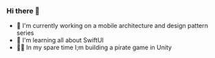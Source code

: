 ### Hi there 👋
- 🔭 I'm currently working on a mobile architecture and design pattern series
- 📙 I'm learning all about SwiftUI
- 🏴‍☠️ In my spare time I;m building a pirate game in Unity 


<!--
**CaptainBlain/CaptainBlain** is a ✨ _special_ ✨ repository because its `README.md` (this file) appears on your GitHub profile.

Here are some ideas to get you started:

- 🔭 I’m currently working on ...
- 🌱 I’m currently learning ...
- 👯 I’m looking to collaborate on ...
- 🤔 I’m looking for help with ...
- 💬 Ask me about ...
- 📫 How to reach me: ...
- 😄 Pronouns: ...

- ⚡ Fun fact: ...
💻 Currently working on my project Strife In order to learn a bunch of new tech
🎓 Currently learning Blazor, Terraform and many different frontend things to round off my full-stack skills.
💬 Ask me anything here
🖤 I'm a Senior Software Engineer @ASOS
💜 I was previously a Tech Lead @Purplebricks
💚 In my personal time I'm building Powered4TV!
-->

